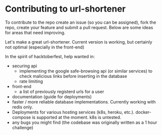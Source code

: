 # Contributing to url-shortener

To contribute to the repo create an issue (so you can be assigned), fork the repo, create your feature and submit a pull request.
Below are some ideas for areas that need improving.

Let's make a great url-shortener. Current version is working, but certainly not optimal (especially in the front-end)

In the spirit of hacktoberfest, help wanted in:
 - securing api
   - implementing the google safe-browsing api (or similar services) to check malicious links before inserting in the database
   - rate limiting
 - front-end
   - a list of previously registerd urls for a user
 - documentation (guide for deployments)
 - faster / more reliable database implementations. Currently working with redis only.
 - Deployments for various hosting services (k8s, heroku, etc.). docker-compose is supported at the moment. k8s is untested.
 - any bugs you might find (the codebase was originally written as a 1 hour challenge)


